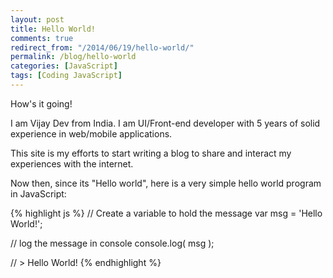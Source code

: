 ```yaml
---
layout: post
title: Hello World!
comments: true
redirect_from: "/2014/06/19/hello-world/"
permalink: /blog/hello-world
categories: [JavaScript]
tags: [Coding JavaScript]
---
```


How's it going!

I am Vijay Dev from India. I am UI/Front-end developer with 5 years of solid experience in web/mobile applications.

This site is my efforts to start writing a blog to share and interact my experiences with the internet. 

Now then, since its "Hello world", here is a very simple hello world program in JavaScript:

{% highlight js %}
// Create a variable to hold the message
var msg = 'Hello World!';

// log the message in console
console.log( msg );

// > Hello World!
{% endhighlight %}
